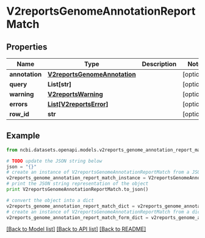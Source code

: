 # V2reportsGenomeAnnotationReportMatch


## Properties

Name | Type | Description | Notes
------------ | ------------- | ------------- | -------------
**annotation** | [**V2reportsGenomeAnnotation**](V2reportsGenomeAnnotation.md) |  | [optional] 
**query** | **List[str]** |  | [optional] 
**warning** | [**V2reportsWarning**](V2reportsWarning.md) |  | [optional] 
**errors** | [**List[V2reportsError]**](V2reportsError.md) |  | [optional] 
**row_id** | **str** |  | [optional] 

## Example

```python
from ncbi.datasets.openapi.models.v2reports_genome_annotation_report_match import V2reportsGenomeAnnotationReportMatch

# TODO update the JSON string below
json = "{}"
# create an instance of V2reportsGenomeAnnotationReportMatch from a JSON string
v2reports_genome_annotation_report_match_instance = V2reportsGenomeAnnotationReportMatch.from_json(json)
# print the JSON string representation of the object
print V2reportsGenomeAnnotationReportMatch.to_json()

# convert the object into a dict
v2reports_genome_annotation_report_match_dict = v2reports_genome_annotation_report_match_instance.to_dict()
# create an instance of V2reportsGenomeAnnotationReportMatch from a dict
v2reports_genome_annotation_report_match_form_dict = v2reports_genome_annotation_report_match.from_dict(v2reports_genome_annotation_report_match_dict)
```
[[Back to Model list]](../README.md#documentation-for-models) [[Back to API list]](../README.md#documentation-for-api-endpoints) [[Back to README]](../README.md)


